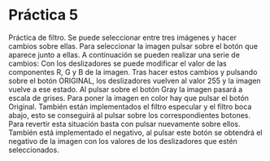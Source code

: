 # Práctica 5
Práctica de filtro. Se puede seleccionar entre tres imágenes y hacer cambios sobre ellas. Para seleccionar la imagen pulsar sobre el botón que aparece junto a ellas. A continuación se pueden realizar una serie de cambios:
Con los deslizadores se puede modificar el valor de las componentes R, G y B de la imagen. Tras hacer estos cambios y pulsando sobre el botón ORIGINAL, los deslizadores vuelven al valor 255 y la imagen vuelve a ese estado. Al pulsar sobre el botón Gray la imagen pasará a escala de grises. Para poner la imagen en color hay que pulsar el botón Original. También están implementados el filtro especular y el filtro boca abajo, esto se conseguirá al pulsar sobre los correspondientes botones. Para revertir esta situación basta con pulsar nuevamente sobre ellos. También está implementado el negativo, al pulsar este botón se obtendrá el negativo de la imagen con los valores de los deslizadores que estén seleccionados.
